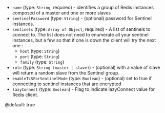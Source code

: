 
* `name` (type: `String`, required) - identifies a group of Redis instances composed of a master and one or more slaves
* `sentinelPassword` (type: `String`) - (optional) password for Sentinel instances.
* `sentinels` (type: `Array of Object`, required) - A list of sentinels to connect to. The list does not need to enumerate all your sentinel instances, but a few so that if one is down the client will try the next one.: 
  * `host` (type: `String`)
  * `port` (type: `String`)
  * `family` (type: `String`)
* `role` (type: `String (master | slave)`) - (optional) with a value of slave will return a random slave from the Sentinel group.
* `enableTLSForSentinelMode` (type: `Boolean`) - (optional) set to true if connecting to sentinel instances that are encrypted
* `lazyConnect` (type: `Boolean`) - Flag to indicate lazyConnect value for Redis client.

@default: true
